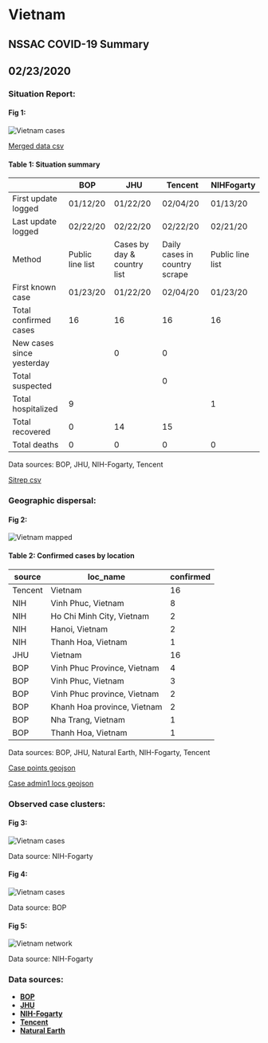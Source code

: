 # Vietnam
## NSSAC COVID-19 Summary
## 02/23/2020



### Situation Report:
#### Fig 1:
![Vietnam cases](../merged_histories/Vietnam_merged_histories.png)

[Merged data csv](https://github.com/SchlittDataSci/SchlittDataSci.github.io/blob/master/data/tables/Vietnam_merged_daily.csv)

#### Table 1: Situation summary


|                           | BOP              | JHU                         | Tencent                       | NIHFogarty       |
|---------------------------|------------------|-----------------------------|-------------------------------|------------------|
| First update logged       | 01/12/20         | 01/22/20                    | 02/04/20                      | 01/13/20         |
| Last update logged        | 02/22/20         | 02/22/20                    | 02/22/20                      | 02/21/20         |
| Method                    | Public line list | Cases by day & country list | Daily cases in country scrape | Public line list |
| First known case          | 01/23/20         | 01/22/20                    | 02/04/20                      | 01/23/20         |
| Total confirmed cases     | 16               | 16                          | 16                            | 16               |
| New cases since yesterday |                  | 0                           | 0                             |                  |
| Total suspected           |                  |                             | 0                             |                  |
| Total hospitalized        | 9                |                             |                               | 1                |
| Total recovered           | 0                | 14                          | 15                            |                  |
| Total deaths              | 0                | 0                           | 0                             | 0                |

Data sources: BOP, JHU, NIH-Fogarty, Tencent


[Sitrep csv](https://github.com/SchlittDataSci/SchlittDataSci.github.io/blob/master/data/tables/Vietnam_sitrep.csv)

### Geographic dispersal:
#### Fig 2:
![Vietnam mapped](../case_locs/Vietnam_case_locs.png)

#### Table 2: Confirmed cases by location


| source   | loc_name                    |   confirmed |
|----------|-----------------------------|-------------|
| Tencent  | Vietnam                     |          16 |
| NIH      | Vinh Phuc, Vietnam          |           8 |
| NIH      | Ho Chi Minh City, Vietnam   |           2 |
| NIH      | Hanoi, Vietnam              |           2 |
| NIH      | Thanh Hoa, Vietnam          |           1 |
| JHU      | Vietnam                     |          16 |
| BOP      | Vinh Phuc Province, Vietnam |           4 |
| BOP      | Vinh Phuc, Vietnam          |           3 |
| BOP      | Vinh Phuc province, Vietnam |           2 |
| BOP      | Khanh Hoa province, Vietnam |           2 |
| BOP      | Nha Trang, Vietnam          |           1 |
| BOP      | Thanh Hoa, Vietnam          |           1 |

Data sources: BOP, JHU, Natural Earth, NIH-Fogarty, Tencent


[Case points geojson](https://github.com/SchlittDataSci/SchlittDataSci.github.io/blob/master/data/shapes/Vietnam_case_locs.geojson)

[Case admin1 locs geojson](https://github.com/SchlittDataSci/SchlittDataSci.github.io/blob/master/data/shapes/Vietnam_admin1_locs.geojson)

### Observed case clusters:
#### Fig 3:
![Vietnam cases](../cluster_analysis/Vietnam_imported_cases_NIHFogarty.png)



Data source: NIH-Fogarty


#### Fig 4:
![Vietnam cases](../cluster_analysis/Vietnam_imported_cases_BOP.png)



Data source: BOP


#### Fig 5:
![Vietnam network](../autochthonous_networks/Vietnam_network.png)



Data source: NIH-Fogarty


### Data sources:
* **[BOP](https://github.com/beoutbreakprepared/nCoV2019)**
* **[JHU](https://github.com/CSSEGISandData/COVID-19)** 
* **[NIH-Fogarty](https://docs.google.com/spreadsheets/d/1jS24DjSPVWa4iuxuD4OAXrE3QeI8c9BC1hSlqr-NMiU/edit#gid=1187587451)** 
* **[Tencent](https://news.qq.com/zt2020/page/feiyan.htm)**
* **[Natural Earth](https://www.naturalearthdata.com/forums/forum/natural-earth-map-data/cultural-vectors/admin-1-states-provinces-and-their-boundaries/)**

<!-- Global site tag (gtag.js) - Google Analytics -->
<script async src="https://www.googletagmanager.com/gtag/js?id=UA-158816269-1"></script>
<script>
  window.dataLayer = window.dataLayer || [];
  function gtag(){dataLayer.push(arguments);}
  gtag('js', new Date());

  gtag('config', 'UA-158816269-1');
</script>
